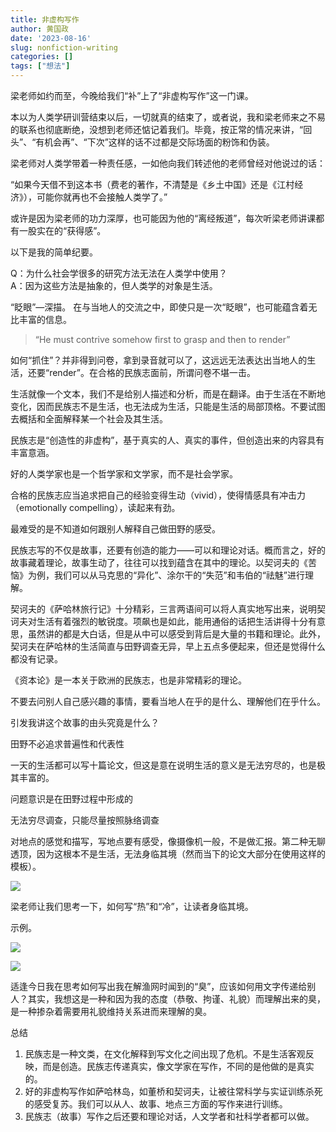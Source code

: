 ```yaml
---
title: 非虚构写作
author: 黄国政
date: '2023-08-16'
slug: nonfiction-writing
categories: []
tags: ["想法"]
---
```


<!--more-->

梁老师如约而至，今晚给我们“补”上了“非虚构写作”这一门课。

本以为人类学研训营结束以后，一切就真的结束了，或者说，我和梁老师来之不易的联系也彻底断绝，没想到老师还惦记着我们。毕竟，按正常的情况来讲，“回头”、“有机会再”、“下次”这样的话不过都是交际场面的粉饰和伪装。

梁老师对人类学带着一种责任感，一如他向我们转述他的老师曾经对他说过的话：

“如果今天借不到这本书（费老的著作，不清楚是《乡土中国》还是《江村经济》），可能你就再也不会接触人类学了。”

或许是因为梁老师的功力深厚，也可能因为他的“离经叛道”，每次听梁老师讲课都有一股实在的“获得感”。

以下是我的简单纪要。

Q：为什么社会学很多的研究方法无法在人类学中使用？  
A：因为这些方法是抽象的，但人类学的对象是生活。

“眨眼”—深描。
在与当地人的交流之中，即使只是一次“眨眼”，也可能蕴含着无比丰富的信息。

> “He must contrive somehow first to grasp and then to render”

如何“抓住”？并非得到问卷，拿到录音就可以了，这远远无法表达出当地人的生活，还要“render”。在合格的民族志面前，所谓问卷不堪一击。

生活就像一个文本，我们不是给别人描述和分析，而是在翻译。由于生活在不断地变化，因而民族志不是生活，也无法成为生活，只能是生活的局部顶格。不要试图去概括和全面解释某一个社会及其生活。

民族志是“创造性的非虚构”，基于真实的人、真实的事件，但创造出来的内容具有丰富意涵。

好的人类学家也是一个哲学家和文学家，而不是社会学家。

合格的民族志应当追求把自己的经验变得生动（vivid），使得情感具有冲击力（emotionally compelling），读起来有劲。

最难受的是不知道如何跟别人解释自己做田野的感受。

民族志写的不仅是故事，还要有创造的能力——可以和理论对话。概而言之，好的故事藏着理论，故事生动了，往往可以找到蕴含在其中的理论。以契诃夫的《苦恼》为例，我们可以从马克思的“异化”、涂尔干的“失范”和韦伯的“祛魅”进行理解。

契诃夫的《萨哈林旅行记》十分精彩，三言两语间可以将人真实地写出来，说明契诃夫对生活有着强烈的敏锐度。项飙也是如此，能用通俗的话把生活讲得十分有意思，虽然讲的都是大白话，但是从中可以感受到背后是大量的书籍和理论。此外，契诃夫在萨哈林的生活简直与田野调查无异，早上五点多便起来，但还是觉得什么都没有记录。

《资本论》是一本关于欧洲的民族志，也是非常精彩的理论。

不要去问别人自己感兴趣的事情，要看当地人在乎的是什么、理解他们在乎什么。

引发我讲这个故事的由头究竟是什么？

田野不必追求普遍性和代表性

一天的生活都可以写十篇论文，但这是意在说明生活的意义是无法穷尽的，也是极其丰富的。

问题意识是在田野过程中形成的

无法穷尽调查，只能尽量按照脉络调查

对地点的感觉和描写，写地点要有感受，像摄像机一般，不是做汇报。第二种无聊透顶，因为这根本不是生活，无法身临其境（然而当下的论文大部分在使用这样的模板）。

![](https://cdn.jsdelivr.net/gh/residualsun1/blog-static/images/2023/08/08-18-feeling-place.jpg)

梁老师让我们思考一下，如何写“热”和“冷”，让读者身临其境。

示例。

![](https://cdn.jsdelivr.net/gh/residualsun1/blog-static/images/2023/08/08-18-hot-sample.jpg)

![](https://cdn.jsdelivr.net/gh/residualsun1/blog-static/images/2023/08/08-18-cold-sample.jpg)

适逢今日我在思考如何写出我在解渔网时闻到的“臭”，应该如何用文字传递给别人？其实，我想这是一种和因为我的态度（恭敬、拘谨、礼貌）而理解出来的臭，是一种掺杂着需要用礼貌维持关系进而来理解的臭。

总结

1. 民族志是一种文类，在文化解释到写文化之间出现了危机。不是生活客观反映，而是创造。民族志传递真实，像文学家在写作，不同的是他做的是真实的。
2. 好的非虚构写作如萨哈林岛，如董桥和契诃夫，让被往常科学与实证训练杀死的感受复苏。我们可以从人、故事、地点三方面的写作来进行训练。
3. 民族志（故事）写作之后还要和理论对话，人文学者和社科学者都可以做。